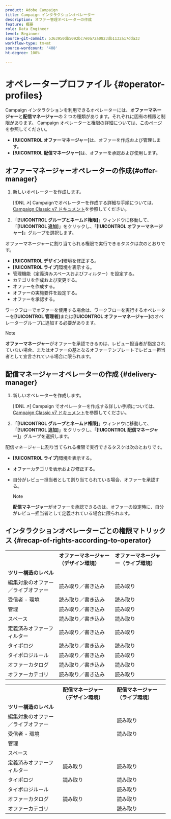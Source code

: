 ```yaml
---
product: Adobe Campaign
title: Campaign インタラクションオペレーター
description: オファー管理オペレーターの作成
feature: 概要
role: Data Engineer
level: Beginner
source-git-commit: 5363950db5092bc7e0a72a0823db1132a17dda33
workflow-type: tm+mt
source-wordcount: '408'
ht-degree: 100%

---
```



# オペレータープロファイル {#operator-profiles}

Campaign インタラクションを利用できるオペレーターには、**オファーマネージャー**&#x200B;と&#x200B;**配信マネージャー**&#x200B;の 2 つの種類があります。それぞれに固有の権限と制限があります。 Campaign オペレーターと権限の詳細については、[このページ](../start/permissions.md)を参照してください。

* **[!UICONTROL オファーマネージャー]**&#x200B;は、オファーを作成および管理します。
* **[!UICONTROL 配信マネージャー]**&#x200B;は、オファーを承認および使用します。

## オファーマネージャーオペレーターの作成{#offer-manager}

1. 新しいオペレーターを作成します。

   [!DNL :arrow_upper_right:] Campaignでオペレーターを作成する詳細な手順については、[Campaign Classic v7 ドキュメント](https://experienceleague.adobe.com/docs/campaign-classic/using/getting-started/permissions/access-management-operators.html?lang=ja)を参照してください。

1. 「**[!UICONTROL グループとネームド権限]**」ウィンドウに移動して、「**[!UICONTROL 追加]**」をクリックし、「**[!UICONTROL オファーマネージャー]**」グループを選択します。

オファーマネージャーに割り当てられる権限で実行できるタスクは次のとおりです。

* **[!UICONTROL デザイン]**&#x200B;環境を修正する。
* **[!UICONTROL ライブ]**&#x200B;環境を表示する。
* 管理機能（定義済みスペースおよびフィルター）を設定する。
* カテゴリを作成および変更する。
* オファーを作成する。
* オファーの実施要件を設定する。
* オファーを承認する。

ワークフローでオファーを使用する場合は、ワークフローを実行するオペレーターを&#x200B;**[!UICONTROL 管理者]**&#x200B;または&#x200B;**[!UICONTROL オファーマネージャー]**&#x200B;のオペレーターグループに追加する必要があります。

>[!NOTE]
>
>**オファーマネージャー**&#x200B;がオファーを承認できるのは、レビュー担当者が指定されていない場合、またはオファーの基となるオファーテンプレートでレビュー担当者として宣言されている場合に限られます。

## 配信マネージャーオペレーターの作成 {#delivery-manager}

1. 新しいオペレーターを作成します。

   [!DNL :arrow_upper_right:] Campaign でオペレーターを作成する詳しい手順については、[Campaign Classic v7 ドキュメント](https://experienceleague.adobe.com/docs/campaign-classic/using/getting-started/permissions/access-management-operators.html)を参照してください。

1. 「**[!UICONTROL グループとネームド権限]**」ウィンドウに移動して、「**[!UICONTROL 追加]**」をクリックし、「**[!UICONTROL 配信マネージャー]**」グループを選択します。

配信マネージャーに割り当てられる権限で実行できるタスクは次のとおりです。

* **[!UICONTROL ライブ]**&#x200B;環境を表示する。
* オファーカテゴリを表示および修正する。
* 自分がレビュー担当者として割り当てられている場合、オファーを承認する。

   >[!NOTE]
   >
   >**配信マネージャー**&#x200B;がオファーを承認できるのは、オファーの設定時に、自分がレビュー担当者として定義されている場合に限られます。

## インタラクションオペレーターごとの権限マトリックス {#recap-of-rights-according-to-operator}

<table> 
 <tbody> 
  <tr> 
   <td> </td> 
   <td> <strong>オファーマネージャー（デザイン環境）</strong><br /> </td> 
   <td> <strong>オファーマネージャー（ライブ環境）</strong><br /> </td> 
  </tr> 
  <tr> 
   <td> <strong>ツリー構造のレベル</strong><br /> </td> 
   <td> </td> 
   <td> </td> 
  </tr> 
  <tr> 
   <td> 編集対象のオファー／ライブオファー<br /> </td> 
   <td> 読み取り／書き込み<br /> </td> 
   <td> 読み取り<br /> </td> 
  </tr> 
  <tr> 
   <td> 受信者 - 環境<br /> </td> 
   <td> 読み取り／書き込み<br /> </td> 
   <td> 読み取り<br /> </td> 
  </tr> 
  <tr> 
   <td> 管理<br /> </td> 
   <td> 読み取り／書き込み<br /> </td> 
   <td> 読み取り<br /> </td> 
  </tr> 
  <tr> 
   <td> スペース<br /> </td> 
   <td> 読み取り／書き込み<br /> </td> 
   <td> 読み取り<br /> </td> 
  </tr> 
  <tr> 
   <td> 定義済みオファーフィルター<br /> </td> 
   <td> 読み取り／書き込み<br /> </td> 
   <td> 読み取り<br /> </td> 
  </tr> 
  <tr> 
   <td> タイポロジ<br /> </td> 
   <td> 読み取り／書き込み<br /> </td> 
   <td> 読み取り<br /> </td> 
  </tr> 
  <tr> 
   <td> タイポロジルール<br /> </td> 
   <td> 読み取り／書き込み<br /> </td> 
   <td> 読み取り<br /> </td> 
  </tr> 
  <tr> 
   <td> オファーカタログ<br /> </td> 
   <td> 読み取り／書き込み<br /> </td> 
   <td> 読み取り<br /> </td> 
  </tr> 
  <tr> 
   <td> オファーカテゴリ<br /> </td> 
   <td> 読み取り／書き込み<br /> </td> 
   <td> 読み取り<br /> </td> 
  </tr> 
 </tbody> 
</table>

<table> 
 <tbody> 
  <tr> 
   <td> </td> 
   <td> <strong>配信マネージャー（デザイン環境）</strong><br /> </td> 
   <td> <strong>配信マネージャー（ライブ環境）</strong><br /> </td> 
  </tr> 
  <tr> 
   <td> <strong>ツリー構造のレベル</strong><br /> </td> 
   <td> </td> 
   <td> </td> 
  </tr> 
  <tr> 
   <td> 編集対象のオファー／ライブオファー<br /> </td> 
   <td> </td> 
   <td> 読み取り<br /> </td> 
  </tr> 
  <tr> 
   <td> 受信者 - 環境<br /> </td> 
   <td> </td> 
   <td> 読み取り<br /> </td> 
  </tr> 
  <tr> 
   <td> 管理<br /> </td> 
   <td> </td> 
   <td> </td> 
  </tr> 
  <tr> 
   <td> スペース<br /> </td> 
   <td> </td> 
   <td> </td> 
  </tr> 
  <tr> 
   <td> 定義済みオファーフィルター<br /> </td> 
   <td> 読み取り<br /> </td> 
   <td> 読み取り<br /> </td> 
  </tr> 
  <tr> 
   <td> タイポロジ<br /> </td> 
   <td> 読み取り<br /> </td> 
   <td> 読み取り<br /> </td> 
  </tr> 
  <tr> 
   <td> タイポロジルール<br /> </td> 
   <td> </td> 
   <td> 読み取り<br /> </td> 
  </tr> 
  <tr> 
   <td> オファーカタログ<br /> </td> 
   <td> 読み取り<br /> </td> 
   <td> 読み取り<br /> </td> 
  </tr> 
  <tr> 
   <td> オファーカテゴリ<br /> </td> 
   <td> </td> 
   <td> 読み取り<br /> </td> 
  </tr> 
 </tbody> 
</table>
